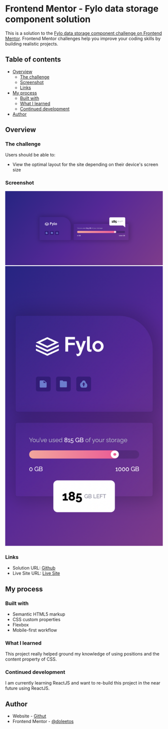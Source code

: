 # Frontend Mentor - Fylo data storage component solution

This is a solution to the [Fylo data storage component challenge on Frontend Mentor](https://www.frontendmentor.io/challenges/fylo-data-storage-component-1dZPRbV5n). Frontend Mentor challenges help you improve your coding skills by building realistic projects. 

## Table of contents

- [Overview](#overview)
  - [The challenge](#the-challenge)
  - [Screenshot](#screenshot)
  - [Links](#links)
- [My process](#my-process)
  - [Built with](#built-with)
  - [What I learned](#what-i-learned)
  - [Continued development](#continued-development)
- [Author](#author)

## Overview

### The challenge

Users should be able to:

- View the optimal layout for the site depending on their device's screen size

### Screenshot

![](./screenshots/desktop-view.png)
![](./screenshots/mobile-view.png)

### Links

- Solution URL: [Github](https://github.com/doleetos/data-storage)
- Live Site URL: [Live Site](https://doleetos.github.io/data-storage/)

## My process

### Built with

- Semantic HTML5 markup
- CSS custom properties
- Flexbox
- Mobile-first workflow

### What I learned

This project really helped ground my knowledge of using positions and the content property of CSS. 

### Continued development

I am currently learning ReactJS and want to re-build this project in the near future using ReactJS.

## Author

- Website - [Githut](https://github.com/doleetos)
- Frontend Mentor - [@doleetos](https://www.frontendmentor.io/profile/doleetos)

